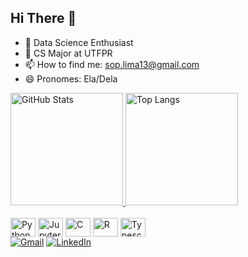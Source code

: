 ## Hi There 👋

- 🔭 Data Science Enthusiast
- 🌱 CS Major at UTFPR
- 📫 How to find me: sop.lima13@gmail.com
- 😄 Pronomes: Ela/Dela

<div>
  <a href="https://github.com/soplima">
    <img height="180em" src="https://github-readme-stats.vercel.app/api?username=soplima&theme=tokyonight&show_icons=true&hide_border=true&count_private=true" alt="GitHub Stats"/>
    <img height="180em" src="https://github-readme-stats.vercel.app/api/top-langs/?username=soplima&theme=tokyonight&show_icons=true&hide_border=true&layout=compact" alt="Top Langs"/>
  </a>
</div>

<div style="display: inline-block"><br>
  <img align="center" alt="Python" height="30" width="40" src="https://cdn.jsdelivr.net/gh/devicons/devicon@latest/icons/python/python-original.svg" />
  <img align="center" alt="Jupyter Notebook" height="30" width="40" src="https://cdn.jsdelivr.net/gh/devicons/devicon@latest/icons/jupyter/jupyter-original.svg" />
  <img align="center" alt="C" height="30" width="40" src="https://cdn.jsdelivr.net/gh/devicons/devicon@latest/icons/c/c-original.svg" />
  <img align="center" alt="R" height="30" width="40" src="https://cdn.jsdelivr.net/gh/devicons/devicon@latest/icons/r/r-original.svg" />
  <img align="center" alt="Typescript" height="30" width="40" src="https://cdn.jsdelivr.net/gh/devicons/devicon@latest/icons/typescript/typescript-original.svg" />
</div>


<div> 
  <a href="mailto:sop.lima13@gmail.com" target="_blank"><img src="https://img.shields.io/badge/-Gmail-%23333?style=for-the-badge&logo=gmail&logoColor=white" alt="Gmail" /></a>
  <a href="https://www.linkedin.com/in/soplima" target="_blank"><img src="https://img.shields.io/badge/-LinkedIn-%230077B5?style=for-the-badge&logo=linkedin&logoColor=white" alt="LinkedIn" /></a>
</div>

